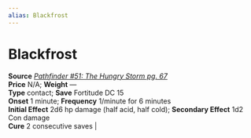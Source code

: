 ```yaml
---
alias: Blackfrost
---
```


# Blackfrost

**Source** [_Pathfinder #51: The Hungry Storm pg. 67_](http://paizo.com/pathfinder/v5748btpy8kgv)  
**Price** N/A; **Weight** —  
**Type** contact; **Save** Fortitude DC 15  
**Onset** 1 minute; **Frequency** 1/minute for 6 minutes  
**Initial Effect** 2d6 hp damage (half acid, half cold); **Secondary Effect** 1d2 Con damage  
**Cure** 2 consecutive saves |
